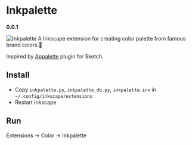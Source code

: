 # Inkpalette
**0.0.1**

![Inkpalette](https://raw.githubusercontent.com/justden/Inkpalette/master/pic.png)
A Inkscape extension for creating color palette from famous brand colors.🎨

Inspired by [Appalette](https://github.com/Carlosarturo28/Appalette) plugin for Sketch.

## Install
- Copy `inkpalette.py`, `inkpalette_db.py`, `inkpalette.inx` in `~/.config/inkscape/extensions`
- Restart Inkscape

## Run
Extensions -> Color -> Inkpalette
